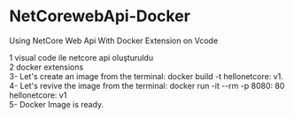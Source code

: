 # NetCorewebApi-Docker
 Using NetCore Web Api With Docker Extension on Vcode <p>
 
 
1  visual code ile netcore api oluşturuldu</br>
2 docker extensions </br>
3- Let's create an image from the terminal: docker build -t hellonetcore: v1. </br>
4- Let's revive the image from the terminal: docker run -it --rm -p 8080: 80 hellonetcore: v1 </br>
5- Docker Image is ready. </br>
